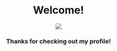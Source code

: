 <div align="center">
    <h1>Welcome!</h1>
    <img align="center" style="padding=0;" src="https://pbs.twimg.com/media/CXC9PmcWQAAKogg?format=jpg" />
    <h3>Thanks for checking out my profile!</h3>
</div>
